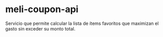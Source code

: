 # meli-coupon-api
Servicio que permite calcular la lista de ítems favoritos que maximizan el gasto sin exceder su monto total.
